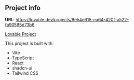 ## Project info

**URL**: https://lovable.dev/projects/8e54e618-ea64-420f-a522-fa90585d73b6

[Lovable Project](https://lovable.dev/projects/8e54e618-ea64-420f-a522-fa90585d73b6)

This project is built with:

- Vite
- TypeScript
- React
- shadcn-ui
- Tailwind CSS
